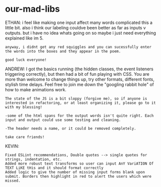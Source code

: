 # our-mad-libs

ETHAN:
    i feel like making one input affect many words complicated this a little bit. also i think our labeling couldve been better as far as inputs v outputs. but i have no idea whats going on so maybe i just need everything explained like im 5. 

    anyway, i didnt get any red squiggles and you can sucessfully enter the words into the boxes and they appear in the poem. 

    good luck everyone! 

ANDREW:
    I got the basics running (the hidden classes, the event listeners triggering correctly), but then had a bit of fun playing with CSS. You are more than welcome to change things up, try other formats, different fonts, stylish time delays. Feel free to join me down the "googling rabbit hole" of how to make animations work.

    The state of the JS is a bit sloppy (forgive me), so if anyone is interested in refactoring, or at least organizing it, please go to it with my blessing!

    -some of the html spans for the output words isn't quite right. Each input and output could use some testing and cleaning.

    -The header needs a name, or it could be removed completely.

    take care friends!

KEVIN:

    Fixed ESLint recommendations, Double quotes --> single quotes for strings, indentation, etc.
    Added more robust text transforms so user can input AnY VariATION Of TEXT LiKE tHis and it should format correctly
    Added logic to give the number of missing input forms blank upon submit. Borders then highlight in red to alert the users which were missed.
